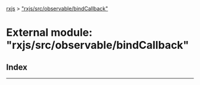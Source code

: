 [rxjs](../README.md) > ["rxjs/src/observable/bindCallback"](../modules/_rxjs_src_observable_bindcallback_.md)

# External module: "rxjs/src/observable/bindCallback"

## Index

---

